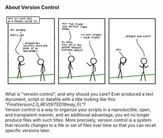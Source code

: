 ### About Version Control

<img src="vc-xkcd.jpg"
     alt="Markdown Monster icon"
     style="float: center; margin-right: 10px;" />

What is "version control", and why should you care?
Ever produced a text document, script or datafile with a title looking like this: <em>"FinalVersion2.0_REVISITED18may_FL"</em>?</br>
Version control is a way to organize your scripts in a reproducible, open, and transparent manner, and an additional advantage, you wil no longer produce files with such titles.
More precisely, version control is a system that records changes to a file or set of files over time so that you can recall specific versions later.
